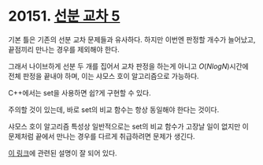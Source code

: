 # 20151. [선분 교차 5](./20151.cpp)

기본 틀은 기존의 선분 교차 문제들과 유사하다. 하지만 이번엔 판정할 개수가 늘어났고, 끝점끼리 만나는 경우를 제외해야 한다.

그래서 나이브하게 선분 두 개를 집어서 교차 판정을 하는게 아니고 $O(NlogN)$시간에 전체 판정을 끝내야 하며, 이는 샤모스 호이 알고리즘으로 가능하다.

C++에서는 set을 사용하면 쉽?게 구현할 수 있다.

주의할 것이 있는데, 바로 set의 비교 함수는 항상 동일해야 한다는 것이다.

샤모스 호이 알고리즘 특성상 일반적으로는 set의 비교 함수가 고장날 일이 없지만 이 문제처럼 끝에서 만나는 경우를 다르게 취급하려면 문제가 생긴다.

[이 링크](https://qwerasdfzxcl.tistory.com/18)에 관련된 설명이 잘 되어 있다.
